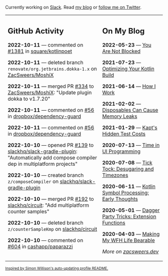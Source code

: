 Currently working on [Slack](https://slack.com/). Read [my blog](https://zacsweers.dev/) or [follow me on Twitter](https://twitter.com/ZacSweers).

<table><tr><td valign="top" width="60%">

## GitHub Activity
<!-- githubActivity starts -->
**2022-10-11** — commented on [#1381](https://github.com/square/kotlinpoet/issues/1381#issuecomment-1274732709) in [square/kotlinpoet](https://github.com/square/kotlinpoet)

**2022-10-11** — deleted branch `renovate/org.jetbrains.dokka-1.x` on [ZacSweers/MoshiX](https://github.com/ZacSweers/MoshiX)

**2022-10-11** — merged PR [#334](https://github.com/ZacSweers/MoshiX/pull/334) to [ZacSweers/MoshiX](https://github.com/ZacSweers/MoshiX): "Update plugin dokka to v1.7.20"

**2022-10-11** — commented on [#56](https://github.com/dropbox/dependency-guard/issues/56#issuecomment-1274681210) in [dropbox/dependency-guard](https://github.com/dropbox/dependency-guard)

**2022-10-11** — commented on [#56](https://github.com/dropbox/dependency-guard/issues/56#issuecomment-1274680085) in [dropbox/dependency-guard](https://github.com/dropbox/dependency-guard)

**2022-10-10** — opened PR [#139](https://github.com/slackhq/slack-gradle-plugin/pull/139) to [slackhq/slack-gradle-plugin](https://github.com/slackhq/slack-gradle-plugin): "Automatically add compose compiler dep in multiplatform projects"

**2022-10-10** — created branch `z/composeCompiler` on [slackhq/slack-gradle-plugin](https://github.com/slackhq/slack-gradle-plugin)

**2022-10-10** — merged PR [#192](https://github.com/slackhq/circuit/pull/192) to [slackhq/circuit](https://github.com/slackhq/circuit): "Add multiplatform counter samples"

**2022-10-10** — deleted branch `z/counterSampleKmp` on [slackhq/circuit](https://github.com/slackhq/circuit)

**2022-10-10** — commented on [#604](https://github.com/cashapp/paparazzi/issues/604#issuecomment-1273677142) in [cashapp/paparazzi](https://github.com/cashapp/paparazzi)
<!-- githubActivity ends -->
</td><td valign="top" width="40%">

## On My Blog
<!-- blog starts -->
**2022-05-23** — [You Are Not Blocked](https://www.zacsweers.dev/you-are-not-blocked/)

**2021-07-23** — [Optimizing Your Kotlin Build](https://www.zacsweers.dev/optimizing-your-kotlin-build/)

**2021-06-14** — [How I Work](https://www.zacsweers.dev/how-i-work/)

**2021-02-02** — [Disposables Can Cause Memory Leaks](https://www.zacsweers.dev/disposables-can-cause-memory-leaks/)

**2021-01-29** — [Kapt's Hidden Test Costs](https://www.zacsweers.dev/kapts-hidden-test-costs/)

**2020-07-13** — [Time in UI Programming](https://www.zacsweers.dev/time-in-ui/)

**2020-07-08** — [Tick Tock: Desugaring and Timezones](https://www.zacsweers.dev/ticktock-desugaring-timezones/)

**2020-06-11** — [Kotlin Symbol Processing: Early Thoughts](https://www.zacsweers.dev/kotlin-symbol-processor-early-thoughts/)

**2020-05-01** — [Dagger Party Tricks: Extension Functions](https://www.zacsweers.dev/dagger-party-tricks-extension-functions/)

**2020-04-03** — [Making My WFH Life Bearable](https://www.zacsweers.dev/making-wfh-life-bearable/)
<!-- blog ends -->
_More on [zacsweers.dev](https://zacsweers.dev/)_
</td></tr></table>

<sub><a href="https://simonwillison.net/2020/Jul/10/self-updating-profile-readme/">Inspired by Simon Willison's auto-updating profile README.</a></sub>
